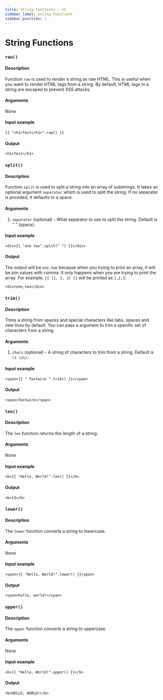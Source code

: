 ```yaml
---
title: String Functions - v1
sidebar_label: String Functions
sidebar_position: 1
---
```


# String Functions

### `raw()`

#### Description
Function `raw` is used to render a string as raw HTML. This is useful when you want to render HTML tags from a string. By default, HTML tags in a string are escaped to prevent XSS attacks.

#### Arguments
None

#### Input example
```textwire
{{ "<h1>Test</h1>".raw() }}
```

#### Output
```textwire
<h1>Test</h1>
```

### `split()`

#### Description
Function `split` is used to split a string into an array of substrings. It takes an optional argument `separator` which is used to split the string. If no separator is provided, it defaults to a space.

#### Arguments
1. `separator` (optional) - What separator to use to split the string. Default is " " (space).

#### Input example
```textwire
<div>{{ "one two".split(" ") }}</div>
```

#### Output
The output will be `one,two` because when you trying to print an array, it will be join values with comma. It only happens when you are trying to print the array. For example, `{{ [1, 2, 3] }}` will be printed as `1,2,3`.

```textwire
<div>one,two</div>
```

### `trim()`

#### Description
Trims a string from spaces and special characters like tabs, spaces and new lines by default. You can pass a argument to trim a specific set of characters from a string.

#### Arguments
1. `chars` (optional) - A string of characters to trim from a string. Default is `\t \n\r`.

#### Input example
```textwire
<span>{{ " Textwire ".trim() }}</span>
```

#### Output
```textwire
<span>Textwire</span>
```

### `len()`

#### Description
The `len` function returns the length of a string.

#### Arguments
None

#### Input example
```textwire
<b>{{ "Hello, World!".len() }}</b>
```

#### Output
```textwire
<b>13</b>
```

### `lower()`

#### Description
The `lower` function converts a string to lowercase.

#### Arguments
None

#### Input example
```textwire
<span>{{ "Hello, World!".lower() }}<span>
```

#### Output
```textwire
<span>hello, world!</span>
```

### `upper()`

#### Description
The `upper` function converts a string to uppercase.

#### Arguments
None

#### Input example
```textwire
<b>{{ "Hello, World!".upper() }}</b>
```

#### Output
```textwire
<b>HELLO, WORLD!</b>
```